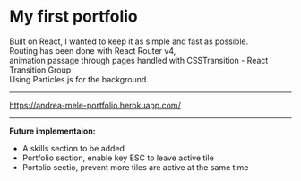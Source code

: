 # My first portfolio



Built on React, I wanted to keep it as simple and fast as possible. <br>
Routing has been done with React Router v4, <br>animation passage through pages handled with CSSTransition - React Transition Group <br>
Using Particles.js for the background.

<hr>

https://andrea-mele-portfolio.herokuapp.com/

<hr>

**Future implementaion:** <br>
 * A skills section to be added 
 * Portfolio section, enable key ESC to leave active tile
 * Portolio sectio, prevent more tiles are active at the same time
 
